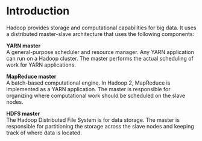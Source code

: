 # Introduction

Hadoop provides storage and computational capabilities for big data. It uses a distributed master-slave architecture that uses the following components:

**YARN master**<br>A general-purpose scheduler and resource manager. Any YARN application can run on a Hadoop cluster. The master performs the actual scheduling of work for YARN applications. 

**MapReduce master**<br>A batch-based computational engine. In Hadoop 2, MapReduce is implemented as a YARN application. The master is responsible for organizing where computational work should be scheduled on the slave nodes.  

**HDFS master**<br>The Hadoop Distributed File System is for data storage. The master is responsible for partitioning the storage across the slave nodes and keeping track of where data is located.  